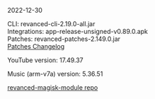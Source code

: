2022-12-30
  
CLI: revanced-cli-2.19.0-all.jar  
Integrations: app-release-unsigned-v0.89.0.apk  
Patches: revanced-patches-2.149.0.jar  
[Patches Changelog](https://github.com/revanced/revanced-patches/releases/tag/v2.149.0)  

YouTube version: 17.49.37  

Music (arm-v7a) version: 5.36.51  

[revanced-magisk-module repo](https://github.com/j-hc/revanced-magisk-module)
